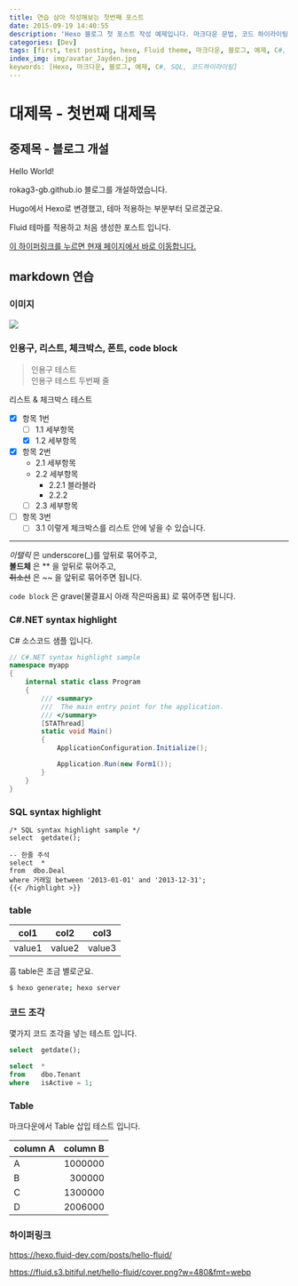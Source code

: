 ```yaml
---
title: 연습 삼아 작성해보는 첫번째 포스트
date: 2015-09-19 14:40:55
description: 'Hexo 블로그 첫 포스트 작성 예제입니다. 마크다운 문법, 코드 하이라이팅, 테이블, 이미지 삽입 등 다양한 마크다운 기능을 연습해봅니다.'
categories: [Dev]
tags: [first, test posting, hexo, Fluid theme, 마크다운, 블로그, 예제, C#, SQL, 코드하이라이팅]
index_img: img/avatar_Jayden.jpg
keywords: [Hexo, 마크다운, 블로그, 예제, C#, SQL, 코드하이라이팅]
---
```


# 대제목 - 첫번째 대제목

## 중제목 - 블로그 개설

Hello World!

rokag3-gb.github.io 블로그를 개설하였습니다.

Hugo에서 Hexo로 변경했고, 테마 적용하는 부분부터 모르겠군요.

Fluid 테마를 적용하고 처음 생성한 포스트 입니다.

[이 하이퍼링크를 누르면 현재 페이지에서 바로 이동합니다.](https://rokag3-gb.github.io/)

## markdown 연습

### 이미지

![](img/GitHub-Logo-history-500x428.jpg)

### 인용구, 리스트, 체크박스, 폰트, code block

> 인용구 테스트  
> 인용구 테스트 두번째 줄

리스트 & 체크박스 테스트
- [x] 항목 1번
  - [ ] 1.1 세부항목
  - [x] 1.2 세부항목
- [x] 항목 2번
  - 2.1 세부항목
  - 2.2 세부항목
    - 2.2.1 블라블라
    - 2.2.2
  - [ ] 2.3 세부항목
- [ ] 항목 3번
  - [ ] 3.1 이렇게 체크박스를 리스트 안에 넣을 수 있습니다.

---

_이탤릭_ 은 underscore(_)를 앞뒤로 묶어주고,  
**볼드체** 은 ** 을 앞뒤로 묶어주고,  
~~취소선~~ 은 ~~ 을 앞뒤로 묶어주면 됩니다.

`code block` 은 grave(물결표시 아래 작은따옴표) 로 묶어주면 됩니다.

### C#.NET syntax highlight

C# 소스코드 샘플 입니다.

```c#
// C#.NET syntax highlight sample
namespace myapp
{
    internal static class Program
    {
        /// <summary>
        ///  The main entry point for the application.
        /// </summary>
        [STAThread]
        static void Main()
        {
            ApplicationConfiguration.Initialize();

            Application.Run(new Form1());
        }
    }
}
```

### SQL syntax highlight

```
/* SQL syntax highlight sample */
select  getdate();

-- 한줄 주석
select  *
from  dbo.Deal
where 거래일 between '2013-01-01' and '2013-12-31';
{{< /highlight >}}
```

### table

|col1|col2|col3|
|--|--|--|
|value1|value2|value3|

흠 table은 조금 별로군요.

``` bash
$ hexo generate; hexo server
```

### 코드 조각

몇가지 코드 조각을 넣는 테스트 입니다.

```sql
select  getdate();

select  *
from    dbo.Tenant
where   isActive = 1;
```

### Table

마크다운에서 Table 삽입 테스트 입니다.

|column A|column B|
|--|--:|
|A|1000000|
|B|300000|
|C|1300000|
|D|2006000|

### 하이퍼링크

https://hexo.fluid-dev.com/posts/hello-fluid/

https://fluid.s3.bitiful.net/hello-fluid/cover.png?w=480&fmt=webp